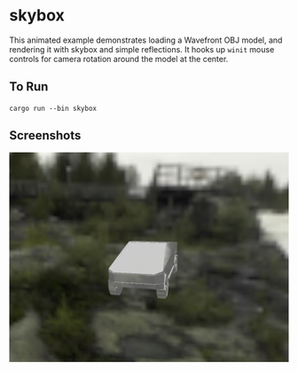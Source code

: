 # skybox

This animated example demonstrates loading a Wavefront OBJ model, and rendering it with skybox and simple reflections.
It hooks up `winit` mouse controls for camera rotation around the model at the center.

## To Run

```
cargo run --bin skybox
```

## Screenshots

![Skybox](./screenshot.png)
